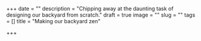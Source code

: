 +++
date = ""
description = "Chipping away at the daunting task of designing our backyard from scratch."
draft = true
image = ""
slug = ""
tags = []
title = "Making our backyard zen"

+++
